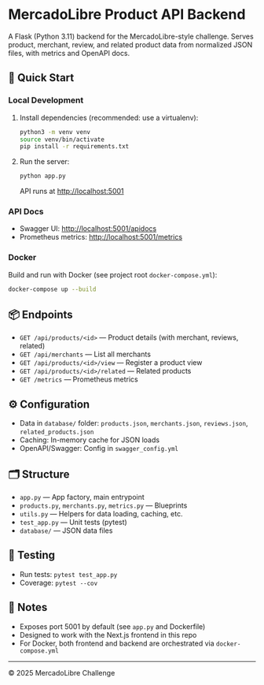 # MercadoLibre Product API Backend

A Flask (Python 3.11) backend for the MercadoLibre-style challenge. Serves product, merchant, review, and related product data from normalized JSON files, with metrics and OpenAPI docs.

## 🚀 Quick Start

### Local Development
1. Install dependencies (recommended: use a virtualenv):
   ```sh
   python3 -m venv venv
   source venv/bin/activate
   pip install -r requirements.txt
   ```
2. Run the server:
   ```sh
   python app.py
   ```
   API runs at [http://localhost:5001](http://localhost:5001)

### API Docs
- Swagger UI: [http://localhost:5001/apidocs](http://localhost:5001/apidocs)
- Prometheus metrics: [http://localhost:5001/metrics](http://localhost:5001/metrics)

### Docker
Build and run with Docker (see project root `docker-compose.yml`):
```sh
docker-compose up --build
```

## 📦 Endpoints
- `GET /api/products/<id>` — Product details (with merchant, reviews, related)
- `GET /api/merchants` — List all merchants
- `GET /api/products/<id>/view` — Register a product view
- `GET /api/products/<id>/related` — Related products
- `GET /metrics` — Prometheus metrics

## ⚙️ Configuration
- Data in `database/` folder: `products.json`, `merchants.json`, `reviews.json`, `related_products.json`
- Caching: In-memory cache for JSON loads
- OpenAPI/Swagger: Config in `swagger_config.yml`

## 🗂️ Structure
- `app.py` — App factory, main entrypoint
- `products.py`, `merchants.py`, `metrics.py` — Blueprints
- `utils.py` — Helpers for data loading, caching, etc.
- `test_app.py` — Unit tests (pytest)
- `database/` — JSON data files

## 🧪 Testing
- Run tests: `pytest test_app.py`
- Coverage: `pytest --cov`

## 📝 Notes
- Exposes port 5001 by default (see `app.py` and Dockerfile)
- Designed to work with the Next.js frontend in this repo
- For Docker, both frontend and backend are orchestrated via `docker-compose.yml`

---

© 2025 MercadoLibre Challenge
